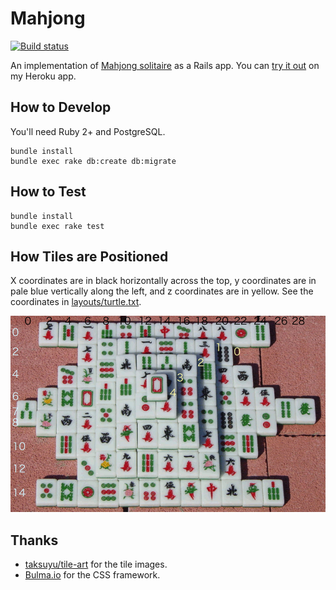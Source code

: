 # Mahjong

[![Build status](https://travis-ci.org/cheshire137/Mahjong.svg?branch=master)](https://travis-ci.org/cheshire137/Mahjong)

An implementation of [Mahjong solitaire](https://en.wikipedia.org/wiki/Mahjong_solitaire) as a Rails app. You can [try it out](https://mahjong-rails.herokuapp.com/) on my Heroku app.

## How to Develop

You'll need Ruby 2+ and PostgreSQL.

    bundle install
    bundle exec rake db:create db:migrate

## How to Test

    bundle install
    bundle exec rake test

## How Tiles are Positioned

X coordinates are in black horizontally across the top, y coordinates are in pale blue vertically along the left, and z coordinates are in yellow. See the coordinates in [layouts/turtle.txt](layouts/turtle.txt).

![Tile position diagram](https://raw.githubusercontent.com/cheshire137/Mahjong/master/tile-diagram.png)

## Thanks

- [taksuyu/tile-art](https://github.com/taksuyu/tile-art) for the tile images.
- [Bulma.io](http://bulma.io/) for the CSS framework.
